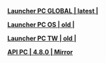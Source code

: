 **[Launcher PC GLOBAL | latest |  ](https://download-sea.mihoyo.com/download/os/HI3_Global_Setup.exe)**

**[Launcher PC OS | old |  ](https://download-sea.mihoyo.com/dowload-porter/2020/02/11/HI3_Oversea_Setup.exe)**

**[Launcher PC TW | old |  ](https://download-sea.mihoyo.com/dowload-porter/2020/02/11/HI3_TW_Setup.exe)**


**[API PC | 4.8.0 |  ](https://d2wztyirwsuyyo.cloudfront.net/tmp/com.miHoYo.bh3global/pc/VersionInfo.txt)**  **[Mirror](https://bigfile-os-mihayo.akamaized.net/com.miHoYo.bh3oversea/pc/VersionInfo.txt)**
